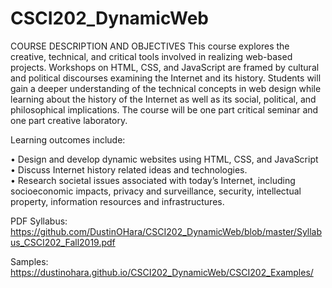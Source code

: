 # CSCI202_DynamicWeb

COURSE DESCRIPTION AND OBJECTIVES  This course explores the creative, technical, and critical tools involved in realizing web-based projects. Workshops on HTML, CSS, and JavaScript are framed by cultural and political discourses examining the Internet and its history. Students will gain a deeper understanding of the technical concepts in web design while learning about the history of the Internet as well as its social, political, and philosophical implications. The course will be one part critical seminar and one part creative laboratory. 

Learning outcomes include:  

• Design and develop dynamic websites using HTML, CSS, and JavaScript 
• Discuss Internet history related ideas and technologies.  
• Research societal issues associated with today’s Internet, including socioeconomic impacts, privacy and surveillance, security, intellectual property, information resources and infrastructures. 


PDF Syllabus: https://github.com/DustinOHara/CSCI202_DynamicWeb/blob/master/Syllabus_CSCI202_Fall2019.pdf

Samples: https://dustinohara.github.io/CSCI202_DynamicWeb/CSCI202_Examples/
